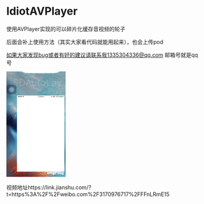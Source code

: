 # IdiotAVPlayer
使用AVPlayer实现的可以碎片化缓存音视频的轮子

后面会补上使用方法（其实大家看代码就能用起来），也会上传pod

如果大家发现bug或者有好的建议请联系我1335304336@qq.com 邮箱号就是qq号

![效果图](https://github.com/nikolamht/IdiotAVPlayer/blob/master/preview/effect.png?raw=true)

视频地址https://link.jianshu.com/?t=https%3A%2F%2Fweibo.com%2F3170976717%2FFFnLRmE15
